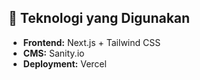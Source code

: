 ## 🚀 Teknologi yang Digunakan
- **Frontend:** Next.js + Tailwind CSS  
- **CMS:** Sanity.io  
- **Deployment:** Vercel  
